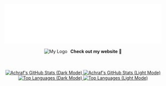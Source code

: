 <div align="center">

  ![Hi there](images/hero.svg)

<a href="https://yandouzi.me" style="text-decoration: none; display: flex; flex-direction: row; align-items: center; justify-content: center;">
  <picture>
    <source srcset="images/logo_black.png" media="(prefers-color-scheme: light)">
    <img src="images/logo_white.png" alt="My Logo" width="30" height="auto" style="margin-right: 10px;">
  </picture>
  <strong>Check out my website</strong> &nbsp;🔗
</a>

  <br>
  <br>
  <br>

  <a href="https://github.com/AchrafYndz#gh-dark-mode-only">
  <img src="https://read-me-stats.vercel.app/api?username=AchrafYndz&theme=macchiato&bg_color=24273a&text_color=cad3f5&icon_color=c6a0f6&title_color=8bd5ca&show_icons=true&include_all_commits=true&show_private=true&rank_icon=github&hide=stars,contribs,issues&show=prs_merged_percentage&card_width=310px" alt="Achraf's GitHub Stats (Dark Mode)" />
</a>
<a href="https://github.com/AchrafYndz#gh-light-mode-only">
  <img src="https://read-me-stats.vercel.app/api?username=AchrafYndz&theme=latte&bg_color=eff1f5&text_color=4c4f69&icon_color=8839ef&title_color=179299&show_icons=true&include_all_commits=true&show_private=true&rank_icon=github&hide=stars,contribs,issues&show=prs_merged_percentage&card_width=310px" alt="Achraf's GitHub Stats (Light Mode)" />
</a>

  <br>
  
  <a href="https://github.com/AchrafYndz#gh-dark-mode-only">
  <img src="https://read-me-stats.vercel.app/api/top-langs/?username=AchrafYndz&theme=macchiato&bg_color=24273a&text_color=cad3f5&icon_color=c6a0f6&title_color=8bd5ca&show_private=true&layout=compact&size_weight=0.5&count_weight=0.5&hide=jupyter%20notebook,html,css,scss&langs_count=6&card_width=435px" alt="Top Languages (Dark Mode)" />
</a>
<a href="https://github.com/AchrafYndz#gh-light-mode-only">
  <img src="https://read-me-stats.vercel.app/api/top-langs/?username=AchrafYndz&theme=latte&bg_color=eff1f5&text_color=4c4f69&icon_color=8839ef&title_color=179299&show_private=true&layout=compact&size_weight=0.5&count_weight=0.5&hide=jupyter%20notebook,html,css,scss&langs_count=6&card_width=435px" alt="Top Languages (Light Mode)" />
</a>
</div>
